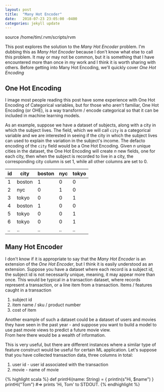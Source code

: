 ```yaml
---
layout: post
title:  "Many Hot Encoder"
date:   2018-07-23 23:05:00 -0400
categories: jekyll update
---
```


source /home/tim/.rvm/scripts/rvm

This post explores the solution to the _Many Hot Encoder_ problem.  I'm dubbing this as _Many Hot Encoder_ because I don't know what else to call this problem.  It may or may not be common, but it is something that I have encountered more than once in my work and I think it is worth sharing with others.  Before getting into Many Hot Encoding, we'll quickly cover _One Hot Encoding_

## One Hot Encoding

I image most people reading this post have some experience with One Hot Encoding of Categorical variables, but for those who aren't familiar, One Hot Encoding (or OHE), is a way transform / encode categorical so that it can be included in machine learning models.  


As an example, suppose we have a dataset of subjects, along with a city in which the subject lives.  The field, which we will call `city` is a categorical variable and we are interested in seeing if the city in which the subject lives can used to explain the variation in the subject's income.  The defacto encoding of the `city` field would be a One Hot Encoding.  Given _n_ unique cities in the dataset, the One Hot Encoding will create _n_ new fields, one for each city, then when the subject is recorded to live in a city, the corresponding city column is set 1, while all other columns are set to 0.  

|id|	city| boston | nyc | tokyo |
|--|--|--|--|--|
|1|	boston|1|0|0|
|2	|nyc|0|1|0|
|3	|tokyo|0|0|1|
|4	|boston|1|0|0|
|5	|tokyo|0|0|1|
|6	|tokyo|0|0|1|
|..|	..|..|..|..|

## Many Hot Encoder

I don't know if it is appropriate to say that the _Many Hot Encoder_ is an extension of the _One Hot Encoder_, but I think it is easily understood as an extension.  Suppose you have a dataset where each record is a subject id, the subject id is not necessarily unique, meaning, it may appear more than once.  This would be typical in a transaction dataset, where records represent a transaction, or a line item from a transaction.  Items / features caught in a transaction

1. subject id
1. item name / sku / product number
2. cost of item

Another example of such a dataset could be a dataset of users and movies they have seen in the past year - and suppose you want to build a model to use past movie views to predict a future movie view.  
From here there would be a wealth of information.  





<!-- [__One Hot Encoding__](http://scikit-learn.org/stable/modules/generated/sklearn.preprocessing.OneHotEncoder.html) Encode categorical integer features using a one-hot aka one-of-K scheme.
The input to this transformer should be a matrix of integers, denoting the values taken on by categorical (discrete) features. The output will be a sparse matrix where each column corresponds to one possible value of one feature. It is assumed that input features take on values in the range [0, n_values).
This encoding is needed for feeding categorical data to many scikit-learn estimators, notably linear models and SVMs with the standard kernels.
Note: a one-hot encoding of y labels should use a LabelBinarizer instead. -->

<!-- source /home/tim/.rvm/scripts/rvm -->


This is very useful, but there are different instances where a similar type of feature construct would be
useful for certain ML application.  Let's suppose that you have collected transaction data, three columns in total:
1. user id - user id associated with the transaction
2. movie - name of movie

{% highlight scala %}
def printHi(name: String) = {
  println(s"Hi, $name")
}
printHi("Tom")
#=> prints 'Hi, Tom' to STDOUT.
{% endhighlight %}
